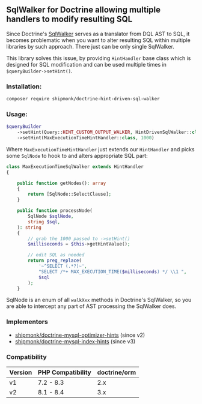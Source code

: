 ## SqlWalker for Doctrine allowing multiple handlers to modify resulting SQL

Since Doctrine's [SqlWalker](https://www.doctrine-project.org/projects/doctrine-orm/en/2.9/cookbook/dql-custom-walkers.html#modify-the-output-walker-to-generate-vendor-specific-sql) serves as a translator from DQL AST to SQL,
it becomes problematic when you want to alter resulting SQL within multiple libraries by such approach.
There just can be only single SqlWalker.

This library solves this issue, by providing `HintHandler` base class which is designed for SQL modification
and can be used multiple times in `$queryBuilder->setHint()`.

### Installation:

```sh
composer require shipmonk/doctrine-hint-driven-sql-walker
```

### Usage:

```php
$queryBuilder
    ->setHint(Query::HINT_CUSTOM_OUTPUT_WALKER, HintDrivenSqlWalker::class)
    ->setHint(MaxExecutionTimeHintHandler::class, 1000)
```

Where `MaxExecutionTimeHintHandler` just extends our `HintHandler` and picks some `SqlNode` to hook to and alters appropriate SQL part:

```php
class MaxExecutionTimeSqlWalker extends HintHandler
{

    public function getNodes(): array
    {
        return [SqlNode::SelectClause];
    }

    public function processNode(
        SqlNode $sqlNode,
        string $sql,
    ): string
    {
        // grab the 1000 passed to ->setHint()
        $milliseconds = $this->getHintValue();

        // edit SQL as needed
        return preg_replace(
            '~^SELECT (.*?)~',
            "SELECT /*+ MAX_EXECUTION_TIME($milliseconds) */ \\1 ",
            $sql
        );
    }
```

SqlNode is an enum of all `walkXxx` methods in Doctrine's SqlWalker, so you are able to intercept any part of AST processing the SqlWalker does.

### Implementors
- [shipmonk/doctrine-mysql-optimizer-hints](https://github.com/shipmonk-rnd/doctrine-mysql-optimizer-hints) (since v2)
- [shipmonk/doctrine-mysql-index-hints](https://github.com/shipmonk-rnd/doctrine-mysql-index-hints) (since v3)

### Compatibility
| Version | PHP Compatibility | doctrine/orm |
|---------| ----------------- |--------------|
| v1      | 7.2 - 8.3         | 2.x          |
| v2      | 8.1 - 8.4         | 3.x          |
